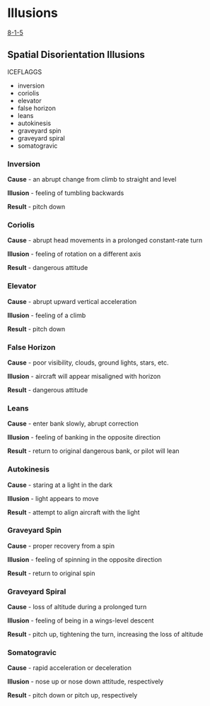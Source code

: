 # Illusions

[8-1-5]()

## Spatial Disorientation Illusions

ICEFLAGGS

- inversion
- coriolis
- elevator
- false horizon
- leans
- autokinesis
- graveyard spin
- graveyard spiral
- somatogravic

### Inversion

**Cause** - an abrupt change from climb to straight and level

**Illusion** - feeling of tumbling backwards

**Result** - pitch down

### Coriolis

**Cause** - abrupt head movements in a prolonged constant-rate turn

**Illusion** - feeling of rotation on a different axis

**Result** - dangerous attitude

### Elevator

**Cause** - abrupt upward vertical acceleration

**Illusion** - feeling of a climb

**Result** - pitch down

### False Horizon

**Cause** - poor visibility, clouds, ground lights, stars, etc.

**Illusion** - aircraft will appear misaligned with horizon

**Result** - dangerous attitude

### Leans

**Cause** - enter bank slowly, abrupt correction

**Illusion** - feeling of banking in the opposite direction

**Result** - return to original dangerous bank, or pilot will lean

### Autokinesis

**Cause** - staring at a light in the dark

**Illusion** - light appears to move

**Result** - attempt to align aircraft with the light

### Graveyard Spin

**Cause** - proper recovery from a spin

**Illusion** - feeling of spinning in the opposite direction

**Result** - return to original spin

### Graveyard Spiral

**Cause** - loss of altitude during a prolonged turn

**Illusion** - feeling of being in a wings-level descent

**Result** - pitch up, tightening the turn, increasing the loss of altitude

### Somatogravic

**Cause** - rapid acceleration or deceleration

**Illusion** - nose up or nose down attitude, respectively

**Result** - pitch down or pitch up, respectively
